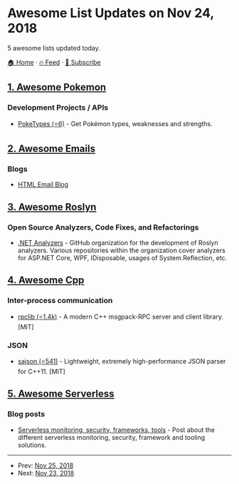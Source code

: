 # Awesome List Updates on Nov 24, 2018

5 awesome lists updated today.

[🏠 Home](/README.md) · [🔥 Feed](https://test.trackawesomelist.com/feed.xml) · [📮 Subscribe](https://trackawesomelist.us17.list-manage.com/subscribe?u=d2f0117aa829c83a63ec63c2f&id=36a103854c)



## [1. Awesome Pokemon](/content/tobiasbueschel/awesome-pokemon/README.md)

### Development Projects / APIs

*   [PokeTypes (⭐6)](https://github.com/fbosch/poke-types) - Get Pokémon types, weaknesses and strengths.

## [2. Awesome Emails](/content/jonathandion/awesome-emails/README.md)

### Blogs

*   [HTML Email Blog](https://htmlemail.io/blog/)

## [3. Awesome Roslyn](/content/ironcev/awesome-roslyn/README.md)

### Open Source Analyzers, Code Fixes, and Refactorings

*   [.NET Analyzers](https://github.com/DotNetAnalyzers) - GitHub organization for the development of Roslyn analyzers. Various repositories within the organization cover analyzers for ASP.NET Core, WPF, IDisposable, usages of System.Reflection, etc.

## [4. Awesome Cpp](/content/fffaraz/awesome-cpp/README.md)

### Inter-process communication

*   [rpclib (⭐1.4k)](https://github.com/rpclib/rpclib) - A modern C++ msgpack-RPC server and client library. \[MIT]

### JSON

*   [sajson (⭐541)](https://github.com/chadaustin/sajson) - Lightweight, extremely high-performance JSON parser for C++11. \[MIT]

## [5. Awesome Serverless](/content/pmuens/awesome-serverless/README.md)

### Blog posts

*   [Serverless monitoring, security, frameworks, tools](https://thenewstack.io/serverless-roadmaps-monitoring-security-frameworks-tools/) - Post about the different serverless monitoring, security, framework and tooling solutions.

---

- Prev: [Nov 25, 2018](/content/2018/11/25/README.md)
- Next: [Nov 23, 2018](/content/2018/11/23/README.md)